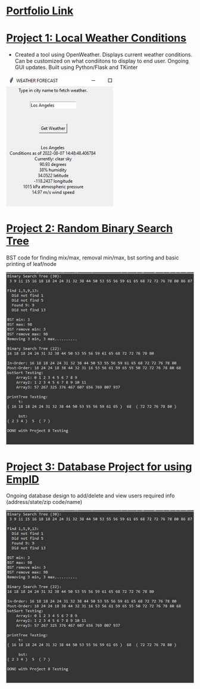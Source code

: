 # [Portfolio Link](https://wats3082.github.io/Russell_Watson_Portfolio/)





# [Project 1: Local Weather Conditions](https://github.com/wats3082/WeatherAppProject.git) 
* Created a tool using OpenWeather. Displays current weather conditions. Can be customized on what condiitons to display to end user. Ongoing GUI updates. Built using Python/Flask and TKinter


![](/ZZAAAASS.jpg)


# [Project 2: Random Binary Search Tree](https://github.com/PlayingNumbers/ball_image_classifier) 
BST code for finding mix/max, removal min/max, bst sorting and basic printing of leaf/node

![](/zazaza.jpg)

# [Project 3: Database Project for using EmpID](https://github.com/wats3082/DatabaseProject.git) 
Ongoing database design to add/delete and view users required info (address/state/zip code/name)

![](/zazaza.jpg)

